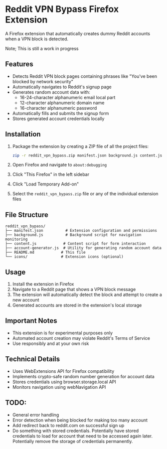 # Reddit VPN Bypass Firefox Extension

A Firefox extension that automatically creates dummy Reddit accounts when a VPN block is detected.

Note; This is still a work in progress

## Features

- Detects Reddit VPN block pages containing phrases like "You've been blocked by network security"
- Automatically navigates to Reddit's signup page
- Generates random account data with:
  - 16-24-character alphanumeric email local part
  - 12-character alphanumeric domain name
  - 16-character alphanumeric password
- Automatically fills and submits the signup form
- Stores generated account credentials locally

## Installation

1. Package the extension by creating a ZIP file of all the project files:
   ```bash
   zip -r reddit_vpn_bypass.zip manifest.json background.js content.js account-generator.js icons/
   ```

2. Open Firefox and navigate to `about:debugging`

3. Click "This Firefox" in the left sidebar

4. Click "Load Temporary Add-on"

5. Select the `reddit_vpn_bypass.zip` file or any of the individual extension files

## File Structure

```
reddit_vpn_bypass/
├── manifest.json          # Extension configuration and permissions
├── background.js          # Background script for navigation monitoring
├── content.js            # Content script for form interaction
├── account-generator.js  # Utility for generating random account data
├── README.md            # This file
└── icons/               # Extension icons (optional)
```

## Usage

1. Install the extension in Firefox
2. Navigate to a Reddit page that shows a VPN block message
3. The extension will automatically detect the block and attempt to create a new account
4. Generated accounts are stored in the extension's local storage

## Important Notes

- This extension is for experimental purposes only
- Automated account creation may violate Reddit's Terms of Service
- Use responsibly and at your own risk


## Technical Details

- Uses WebExtensions API for Firefox compatibility
- Implements crypto-safe random number generation for account data
- Stores credentials using browser.storage.local API
- Monitors navigation using webNavigation API

## TODO:

- General error handling
- Error detection when being blocked for making too many account
- Add redirect back to reddit.com on successful sign up
- Do something with stored credentials. Potentially have stored credentials to load for account that need to be accessed again later. Potentially remove the storage of credentials permanently.


